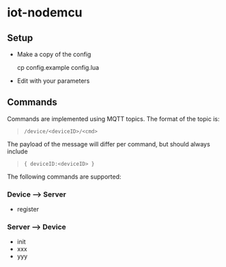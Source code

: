 # iot-nodemcu

## Setup
- Make a copy of the config
	
	cp config.example config.lua
- Edit with your parameters

## Commands

Commands are implemented using MQTT topics. The format of the topic is:
> `/device/<deviceID>/<cmd>`

The payload of the message will differ per command, but should always include
> `{ deviceID:<deviceID> }`

The following commands are supported:
### Device --> Server
- register

### Server --> Device
- init
- xxx
- yyy
